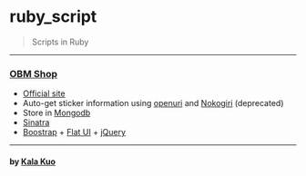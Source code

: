 # ruby_script

> Scripts in Ruby

---

### [OBM Shop](http://obmshop.com/lines)
- [Official site](https://store.line.me/home/zh-Hant)
- Auto-get sticker information using [openuri](http://ruby-doc.org/stdlib-2.1.2/libdoc/open-uri/rdoc/OpenURI.html) and [Nokogiri](http://www.nokogiri.org/) (deprecated)
- Store in [Mongodb](https://www.mongodb.org/)
- [Sinatra](https://github.com/sinatra/sinatra) 
- [Boostrap](http://getbootstrap.com/) + [Flat UI](http://designmodo.github.io/Flat-UI/) + [jQuery](https://jquery.com/)

--- 

#### by [Kala Kuo](http://kalakuo.info/)
